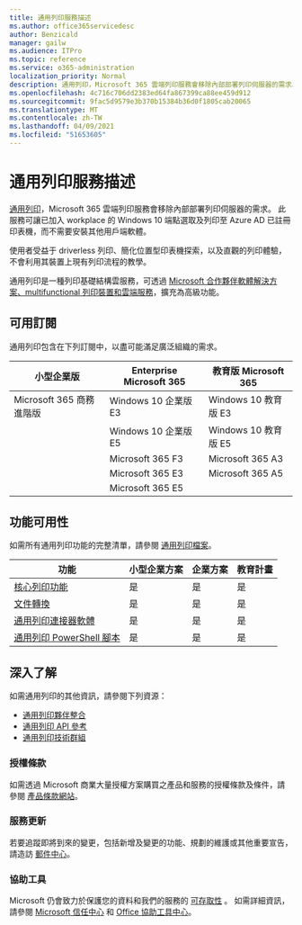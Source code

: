 ```yaml
---
title: 通用列印服務描述
ms.author: office365servicedesc
author: Benzicald
manager: gailw
ms.audience: ITPro
ms.topic: reference
ms.service: o365-administration
localization_priority: Normal
description: 通用列印，Microsoft 365 雲端列印服務會移除內部部署列印伺服器的需求。
ms.openlocfilehash: 4c716c706dd2383ed64fa867399ca88ee459d912
ms.sourcegitcommit: 9fac5d9579e3b370b15384b36d0f1805cab20065
ms.translationtype: MT
ms.contentlocale: zh-TW
ms.lasthandoff: 04/09/2021
ms.locfileid: "51653605"
---
```

# <a name="universal-print-service-description"></a>通用列印服務描述

[通用列印](https://www.microsoft.com/microsoft-365/windows/universal-print)，Microsoft 365 雲端列印服務會移除內部部署列印伺服器的需求。 此服務可讓已加入 workplace 的 Windows 10 端點選取及列印至 Azure AD 已註冊印表機，而不需要安裝其他用戶端軟體。

使用者受益于 driverless 列印、簡化位置型印表機探索，以及直觀的列印體驗，不會利用其裝置上現有列印流程的教學。

通用列印是一種列印基礎結構雲服務，可透過 [Microsoft 合作夥伴軟體解決方案、multifunctional 列印裝置和雲端服務](/universal-print/fundamentals/universal-print-partner-integrations)，擴充為高級功能。

## <a name="available-subscriptions"></a>可用訂閱

通用列印包含在下列訂閱中，以盡可能滿足廣泛組織的需求。

| 小型企業版                 | Enterprise Microsoft 365     | 教育版 Microsoft 365 |
|--------------------------------|------------------------------|-------------------------|
| Microsoft 365 商務進階版 | Windows 10 企業版 E3     | Windows 10 教育版 E3 |
|                                | Windows 10 企業版 E5     | Windows 10 教育版 E5 |
|                                | Microsoft 365 F3             | Microsoft 365 A3        |
|                                | Microsoft 365 E3             | Microsoft 365 A5        |
|                                | Microsoft 365 E5             |                         |

## <a name="feature-availability"></a>功能可用性

如需所有通用列印功能的完整清單，請參閱 [通用列印檔案](/universal-print/)。

| 功能                                  | 小型企業方案 | 企業方案 | 教育計畫 |
|------------------------------------------|----------------------|------------------|-----------------|
| [核心列印功能](/universal-print/)             | 是                  | 是              | 是             |
| [文件轉換](/universal-print/fundamentals/universal-print-document-conversion)                  | 是                  | 是              | 是             |
| [通用列印連接器軟體](/universal-print/fundamentals/universal-print-connector-overview)   | 是                  | 是              | 是             |
| [通用列印 PowerShell 腳本](/universal-print/fundamentals/universal-print-powershell) | 是                  | 是              | 是             |

## <a name="learn-more"></a>深入了解

如需通用列印的其他資訊，請參閱下列資源：

- [通用列印夥伴整合](/universal-print/fundamentals/universal-print-partner-integrations)
- [通用列印 API 參考](/graph/universal-print-concept-overview)
- [通用列印技術群組](https://techcommunity.microsoft.com/t5/universal-print/ct-p/UniversalPrint)

### <a name="licensing-terms"></a>授權條款

如需透過 Microsoft 商業大量授權方案購買之產品和服務的授權條款及條件，請參閱 [產品條款網站](https://www.microsoft.com/licensing/terms/)。 

### <a name="service-updates"></a>服務更新

若要追蹤即將到來的變更，包括新增及變更的功能、規劃的維護或其他重要宣告，請造訪 [郵件中心](/microsoft-365/admin/manage/message-center)。

### <a name="accessibility"></a>協助工具

Microsoft 仍會致力於保護您的資料和我們的服務的 [可存取性](https://www.microsoft.com/trust-center/compliance/accessibility) 。 如需詳細資訊，請參閱 [Microsoft 信任中心](https://www.microsoft.com/trust-center) 和 [Office 協助工具中心](https://support.microsoft.com/topic/office-accessibility-center-resources-for-people-with-disabilities-ecab0fcf-d143-4fe8-a2ff-6cd596bddc6d)。